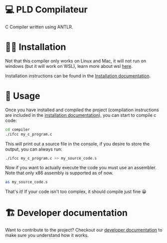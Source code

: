# 💻 PLD Compilateur

C Compiler written using ANTLR.

# 👩‍💻 Installation

Not that this compiler only works on Linux and Mac, it will not run on windows (but it will work on WSL), learn more about wsl [here](https://docs.microsoft.com/fr-fr/windows/wsl/install).

Installation instructions can be found in the [Installation documentation](/docs/Installation.md).

# 🔨 Usage

Once you have installed and compiled the project (compilation instructions are included in the [installation documentation](/docs/Installation.md)), you can start to compile c code:

```bash
cd compiler
./ifcc my_c_program.c
```

This will print out a source file in the console, if you desire to store the output, you can always run:

```bash
./ifcc my_c_program.c >> my_source_code.s
```

Now if you want to actually execute the code you must use an assembler. Note that only x86 assembly is supported as of now.

```bash
as my_source_code.s
```

That's it! If your code isn't too complex, it should compile just fine 😀

# 🏗️ Developer documentation

Want to contribute to the project? Checkout our [developer documentation](/docs/developers.md) to make sure you understand how it works.